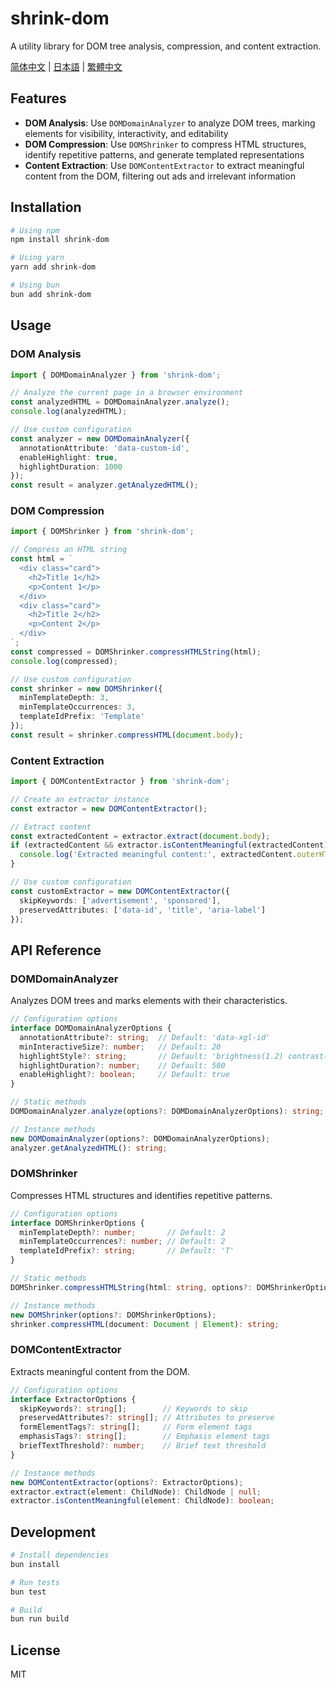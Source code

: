 # shrink-dom

A utility library for DOM tree analysis, compression, and content extraction.

[简体中文](../README.md) | [日本語](./README.ja.md) | [繁體中文](./README.zh-TW.md)

## Features

- **DOM Analysis**: Use `DOMDomainAnalyzer` to analyze DOM trees, marking elements for visibility, interactivity, and editability
- **DOM Compression**: Use `DOMShrinker` to compress HTML structures, identify repetitive patterns, and generate templated representations
- **Content Extraction**: Use `DOMContentExtractor` to extract meaningful content from the DOM, filtering out ads and irrelevant information

## Installation

```bash
# Using npm
npm install shrink-dom

# Using yarn
yarn add shrink-dom

# Using bun
bun add shrink-dom
```

## Usage

### DOM Analysis

```typescript
import { DOMDomainAnalyzer } from 'shrink-dom';

// Analyze the current page in a browser environment
const analyzedHTML = DOMDomainAnalyzer.analyze();
console.log(analyzedHTML);

// Use custom configuration
const analyzer = new DOMDomainAnalyzer({
  annotationAttribute: 'data-custom-id',
  enableHighlight: true,
  highlightDuration: 1000
});
const result = analyzer.getAnalyzedHTML();
```

### DOM Compression

```typescript
import { DOMShrinker } from 'shrink-dom';

// Compress an HTML string
const html = `
  <div class="card">
    <h2>Title 1</h2>
    <p>Content 1</p>
  </div>
  <div class="card">
    <h2>Title 2</h2>
    <p>Content 2</p>
  </div>
`;
const compressed = DOMShrinker.compressHTMLString(html);
console.log(compressed);

// Use custom configuration
const shrinker = new DOMShrinker({
  minTemplateDepth: 3,
  minTemplateOccurrences: 3,
  templateIdPrefix: 'Template'
});
const result = shrinker.compressHTML(document.body);
```

### Content Extraction

```typescript
import { DOMContentExtractor } from 'shrink-dom';

// Create an extractor instance
const extractor = new DOMContentExtractor();

// Extract content
const extractedContent = extractor.extract(document.body);
if (extractedContent && extractor.isContentMeaningful(extractedContent)) {
  console.log('Extracted meaningful content:', extractedContent.outerHTML);
}

// Use custom configuration
const customExtractor = new DOMContentExtractor({
  skipKeywords: ['advertisement', 'sponsored'],
  preservedAttributes: ['data-id', 'title', 'aria-label']
});
```

## API Reference

### DOMDomainAnalyzer

Analyzes DOM trees and marks elements with their characteristics.

```typescript
// Configuration options
interface DOMDomainAnalyzerOptions {
  annotationAttribute?: string;  // Default: 'data-xgl-id'
  minInteractiveSize?: number;   // Default: 20
  highlightStyle?: string;       // Default: 'brightness(1.2) contrast(1.1)'
  highlightDuration?: number;    // Default: 500
  enableHighlight?: boolean;     // Default: true
}

// Static methods
DOMDomainAnalyzer.analyze(options?: DOMDomainAnalyzerOptions): string;

// Instance methods
new DOMDomainAnalyzer(options?: DOMDomainAnalyzerOptions);
analyzer.getAnalyzedHTML(): string;
```

### DOMShrinker

Compresses HTML structures and identifies repetitive patterns.

```typescript
// Configuration options
interface DOMShrinkerOptions {
  minTemplateDepth?: number;       // Default: 2
  minTemplateOccurrences?: number; // Default: 2
  templateIdPrefix?: string;       // Default: 'T'
}

// Static methods
DOMShrinker.compressHTMLString(html: string, options?: DOMShrinkerOptions): string;

// Instance methods
new DOMShrinker(options?: DOMShrinkerOptions);
shrinker.compressHTML(document: Document | Element): string;
```

### DOMContentExtractor

Extracts meaningful content from the DOM.

```typescript
// Configuration options
interface ExtractorOptions {
  skipKeywords?: string[];        // Keywords to skip
  preservedAttributes?: string[]; // Attributes to preserve
  formElementTags?: string[];     // Form element tags
  emphasisTags?: string[];        // Emphasis element tags
  briefTextThreshold?: number;    // Brief text threshold
}

// Instance methods
new DOMContentExtractor(options?: ExtractorOptions);
extractor.extract(element: ChildNode): ChildNode | null;
extractor.isContentMeaningful(element: ChildNode): boolean;
```

## Development

```bash
# Install dependencies
bun install

# Run tests
bun test

# Build
bun run build
```

## License

MIT 